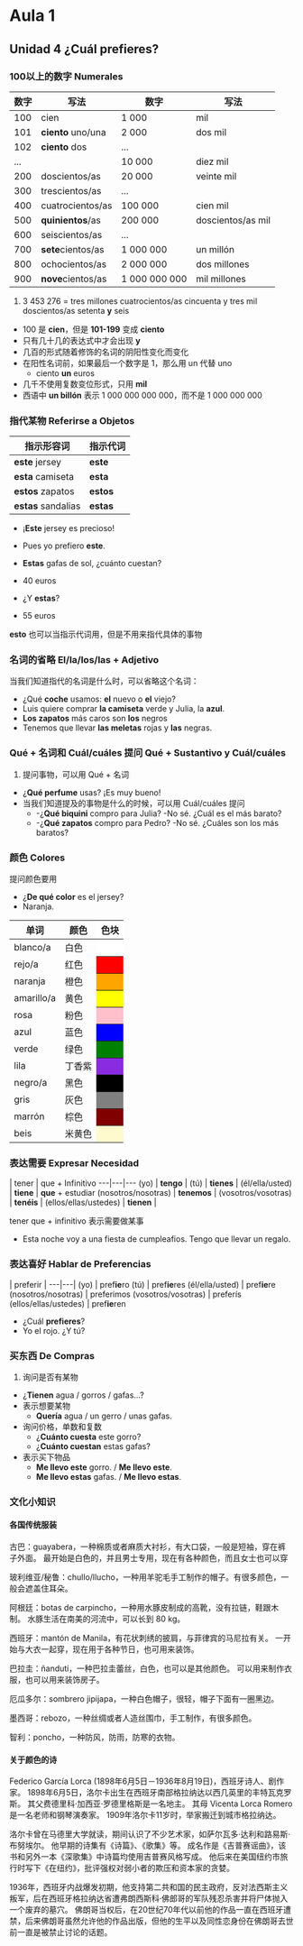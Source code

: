 # Aula 1

## Unidad 4 ¿Cuál prefieres?

### 100以上的数字 Numerales

数字 | 写法 |数字 | 写法
--- | --- |--- | ---
100 | cien | 1 000 | mil
101 | **ciento** uno/una | 2 000 | dos mil
102 | **ciento** dos | ... |
... | | 10 000 | diez mil
200 | doscientos/as | 20 000 | veinte mil
300 | trescientos/as | ... |
400 | cuatrocientos/as | 100 000 | cien mil
500 | **quinientos**/as | 200 000 | doscientos/as mil
600 | seiscientos/as | ... |
700 | **sete**cientos/as | 1 000 000 | un millón
800 | ochocientos/as | 2 000 000 | dos millones
900 | **nove**cientos/as | 1 000 000 000 | mil millones

1. 3 453 276 = tres millones cuatrocientos/as cincuenta y
tres mil doscientos/as setenta **y** seis
- 100 是 **cien**，但是 **101-199** 变成 **ciento**
- 只有几十几的表达式中才会出现 **y**
- 几百的形式随着修饰的名词的阴阳性变化而变化
- 在阳性名词前，如果最后一个数字是 1，那么用 un 代替 uno
  - ciento **un** euros
- 几千不使用复数变位形式，只用 **mil**
- 西语中 **un billón** 表示 1 000 000 000 000，而不是 1 000 000 000

### 指代某物 Referirse a Objetos

指示形容词 | 指示代词
---|---
**este** jersey | **este**
**esta** camiseta | **esta**
**estos** zapatos | **estos**
**estas** sandalias | **estas**

- ¡**Este** jersey es precioso!
- Pues yo prefiero **este**.


- **Estas** gafas de sol, ¿cuánto cuestan?
- 40 euros
- ¿Y **estas**?
- 55 euros

**esto** 也可以当指示代词用，但是不用来指代具体的事物

### 名词的省略 El/la/los/las + Adjetivo

当我们知道指代的名词是什么时，可以省略这个名词：
- ¿Qué **coche** usamos: **el** nuevo o **el** viejo?
- Luis quiere comprar **la camiseta** verde y Julia, la **azul**.
- **Los zapatos** más caros son **los** negros
- Tenemos que llevar **las meletas** rojas y **las** negras.

### Qué + 名词和 Cuál/cuáles 提问 Qué + Sustantivo y Cuál/cuáles

1. 提问事物，可以用 Qué + 名词
  - ¿**Qué perfume** usas? ¡Es muy bueno!
- 当我们知道提及的事物是什么的时候，可以用 Cuál/cuáles 提问
  - -¿**Qué biquini** compro para Julia? -No sé. ¿Cuál es el más barato?
  - -¿**Qué zapatos** compro para Pedro? -No sé. ¿Cuáles son los más baratos?

### 颜色 Colores

提问颜色要用
- ¿**De qué color** es el jersey?
- Naranja.

单词 | 颜色 <th bgcolor=white> 色块 </th>
--- | --- 
blanco/a | 白色 <th bgcolor=white>
rejo/a | 红色 <th bgcolor=red>
naranja | 橙色 <th bgcolor=orange>
amarillo/a | 黄色 <th bgcolor=yellow>
rosa | 粉色 <th bgcolor=pink>
azul | 蓝色 <th bgcolor=blue>
verde | 绿色 <th bgcolor=green>
lila | 丁香紫 <th bgcolor=#8A2BE2>
negro/a | 黑色 <th bgcolor=black>
gris | 灰色 <th bgcolor=gray>
marrón | 棕色 <th bgcolor=maroon>
beis | 米黄色 <th bgcolor=#FFFACD>

### 表达需要 Expresar Necesidad

 | tener | que + Infinitivo
 ---|---|---
 (yo) | **tengo** |
 (tú) | **tienes** |
 (él/ella/usted) | **tiene** | **que** + estudiar
 (nosotros/nosotras) | **tenemos** |
 (vosotros/vosotras) | **tenéis** |
 (ellos/ellas/ustedes) | **tienen** |

tener que + infinitivo 表示需要做某事
- Esta noche voy a una fiesta de cumpleafios. Tengo que llevar un regalo.

### 表达喜好 Hablar de Preferencias

| preferir |
---|---|
(yo) | pref**ie**ro
(tú) | pref**ie**res
(él/ella/usted) | pref**ie**re
(nosotros/nosotras) | preferimos
(vosotros/vosotras) | preferís
(ellos/ellas/ustedes) | pref**ie**ren

- ¿Cuál **prefieres**?
- Yo el rojo. ¿Y tú?

### 买东西 De Compras

1. 询问是否有某物
  - ¿**Tienen** agua / gorros / gafas...?
- 表示想要某物
  - **Quería** agua / un gerro / unas gafas.
- 询问价格，单数和复数
  - ¿**Cuánto cuesta** este gorro?
  - ¿**Cuánto cuestan** estas gafas?
- 表示买下物品
  - **Me llevo este** gorro. / **Me llevo este**.
  - **Me llevo estas** gafas. / **Me llevo estas**.

### 文化小知识

#### 各国传统服装

古巴：guayabera，一种棉质或者麻质大衬衫，有大口袋，一般是短袖，穿在裤子外面。
最开始是白色的，并且男士专用，现在有各种颜色，而且女士也可以穿

玻利维亚/秘鲁：chullo/llucho，一种用羊驼毛手工制作的帽子。有很多颜色，一般会遮盖住耳朵。

阿根廷：botas de carpincho，一种用水豚皮制成的高靴，没有拉链，鞋跟木制。
水豚生活在南美的河流中，可以长到 80 kg。

西班牙：mantón de Manila，有花状刺绣的披肩，与菲律宾的马尼拉有关。
一开始与大衣一起穿，现在用于各种节日，也可用来装饰。

巴拉圭：ñandutí，一种巴拉圭蕾丝，白色，也可以是其他颜色。
可以用来制作衣服，也可以用来装饰房子。

厄瓜多尔：sombrero jipijapa，一种白色帽子，很轻，帽子下面有一圈黑边。

墨西哥：rebozo，一种丝绸或者人造丝围巾，手工制作，有很多颜色。

智利：poncho，一种防风，防雨，防寒的衣物。

#### 关于颜色的诗

Federico García Lorca (1898年6月5日－1936年8月19日)，西班牙诗人、剧作家。
1898年6月5日，洛尔卡出生在西班牙南部格拉纳达以西几英里的丰特瓦克罗斯。
其父费德里科·加西亚·罗德里格斯是一名地主。
其母 Vicenta Lorca Romero 是一名老师和钢琴演奏家。
1909年洛尔卡11岁时，举家搬迁到城市格拉纳达。

洛尔卡曾在马德里大学就读，期间认识了不少艺术家，如萨尔瓦多·达利和路易斯·布努埃尔。
他早期的诗集有《诗篇》、《歌集》等。
成名作是《吉普赛谣曲》，该书和另外一本《深歌集》中诗篇均使用吉普赛风格写成。
他后来在美国纽约市旅行时写下《在纽约》，批评强权对弱小者的欺压和资本家的贪婪。

1936年，西班牙内战爆发初期，他支持第二共和国的民主政府，反对法西斯主义叛军，后在西班牙格拉纳达省遭弗朗西斯科·佛郎哥的军队残忍杀害并将尸体抛入一个废弃的墓穴。
佛朗哥当权后，在20世纪70年代以前他的作品一直在西班牙遭禁，后来佛朗哥虽然允许他的作品出版，但他的生平以及同性恋身份在佛朗哥去世前一直是被禁止讨论的话题。
